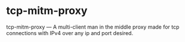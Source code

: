 # tcp-mitm-proxy
tcp-mitm-proxy — A multi-client man in the middle proxy made for tcp connections with IPv4 over any ip and port desired.
